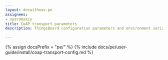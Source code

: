 ```yaml
---
layout: docwithnav-pe
assignees:
- vparomskiy
title: CoAP transport parameters
description: ThingsBoard configuration parameters and environment variables

---
```


{% assign docsPrefix = "pe/" %}
{% include docs/pe/user-guide/install/coap-transport-config.md %}
